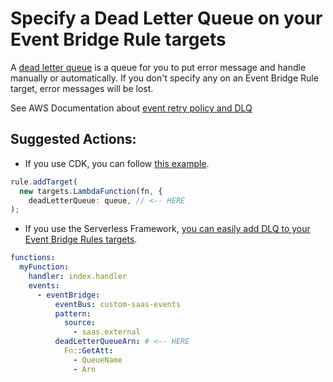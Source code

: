 # Specify a Dead Letter Queue on your Event Bridge Rule targets

A [dead letter queue](https://en.wikipedia.org/wiki/Dead_letter_queue) is a queue for you to put error message and handle manually or automatically. If you don't specify any on an Event Bridge Rule target, error messages will be lost.

See AWS Documentation about [event retry policy and DLQ](https://docs.aws.amazon.com/eventbridge/latest/userguide/eb-rule-dlq.html)

## Suggested Actions:

- If you use CDK, you can follow [this example](https://docs.aws.amazon.com/cdk/api/v2/docs/aws-cdk-lib.aws_events_targets-readme.html#event-retry-policy-and-using-dead-letter-queues).

```ts
rule.addTarget(
  new targets.LambdaFunction(fn, {
    deadLetterQueue: queue, // <-- HERE
);
```

- If you use the Serverless Framework, [you can easily add DLQ to your Event Bridge Rules targets](https://www.serverless.com/framework/docs/providers/aws/events/event-bridge).

```yaml
functions:
  myFunction:
    handler: index.handler
    events:
      - eventBridge:
          eventBus: custom-saas-events
          pattern:
            source:
              - saas.external
          deadLetterQueueArn: # <-- HERE
            Fn::GetAtt:
              - QueueName
              - Arn
```
